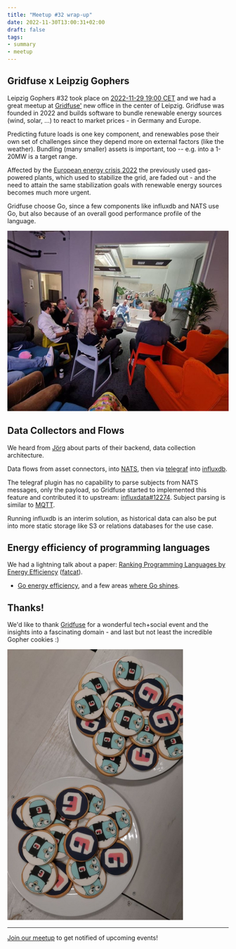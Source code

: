 ```yaml
---
title: "Meetup #32 wrap-up"
date: 2022-11-30T13:00:31+02:00
draft: false
tags:
- summary
- meetup
---
```


## Gridfuse x Leipzig Gophers


Leipzig Gophers #32 took place on [2022-11-29 19:00 CET][meetup] and we had a
great meetup at [Gridfuse'](https://gridfuse.com/) new office in the center of
Leipzig. Gridfuse was founded in 2022 and builds software to bundle renewable
energy sources (wind, solar, ...) to react to market prices - in Germany and
Europe.

Predicting future loads is one key component, and renewables pose their own set
of challenges since they depend more on external factors (like the
weather). Bundling (many smaller) assets is important, too -- e.g. into a 1-20MW is a target range.

Affected by the [European energy crisis
2022](https://www.consilium.europa.eu/en/infographics/eu-measures-to-cut-down-energy-bills/)
the previously used gas-powered plants, which used to stabilize the grid, are
faded out - and the need to attain the same stabilization goals with renewable energy sources
becomes much more urgent.

Gridfuse choose Go, since a few components like influxdb and NATS use Go, but
also because of an overall good performance profile of the language.

![](/images/gridfuse-gophers-s.png)

## Data Collectors and Flows

We heard from [Jörg](https://www.linkedin.com/in/j%C3%B6rg-werner-b49798105/)
about parts of their backend, data collection architecture.

Data flows from asset connectors, into [NATS](https://nats.io/), then
via [telegraf](https://docs.influxdata.com/telegraf/v1.24/) into
[influxdb](https://www.influxdata.com/).

The telegraf plugin has no capability to parse subjects from NATS messages,
only the payload, so Gridfuse started to implemented this feature and
contributed it to upstream:
[influxdata#12274](https://github.com/influxdata/telegraf/pull/12274). Subject parsing is similar to [MQTT](https://mqtt.org/).


Running influxdb is an interim solution, as historical data can also be put
into more static storage like S3 or relations databases for the use case.

## Energy efficiency of programming languages

We had a lightning talk about a paper: [Ranking Programming Languages by Energy
Efficiency](https://haslab.github.io/SAFER/scp21.pdf)
([fatcat](https://fatcat.wiki/release/dccqbrxp55fozmzmqytgmgysaq)).

* [Go energy efficiency](https://github.com/miku/goenergy), and a few areas [where Go shines](https://github.com/miku/goenergy#where-go-shines).


## Thanks!

We'd like to thank [Gridfuse](https://gridfuse.com) for a wonderful tech+social event
and the insights into a fascinating domain - and last but not least the incredible Gopher cookies :)

[![](/images/gridfuse-gopher-cookies-s.png)](https://www.linkedin.com/posts/lisaekern_gridfuse-leipziggophers-leipzigstartup-activity-7003703311040143360-PnjL?utm_source=share&utm_medium=member_desktop)

----

[Join our meetup](https://www.meetup.com/Leipzig-Golang) to get notified of
upcoming events!



[meetup]: https://www.meetup.com/leipzig-golang/events/282941959/
